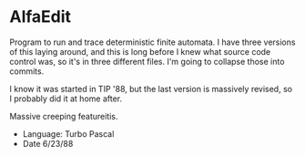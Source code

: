 # AlfaEdit

Program to run and trace deterministic finite automata.  I have three versions of this laying around, and this is 
long before I knew what source code control was, so it's in three different files.  I'm going to collapse those into 
commits.

I know it was started in TIP '88, but the last version is massively revised, so I probably did it at home after.

Massive creeping featureitis.

* Language: Turbo Pascal
* Date 6/23/88